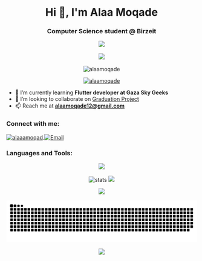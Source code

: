 <h1 align="center">Hi 👋, I'm Alaa Moqade</h1>
<h3 align="center">Computer Science student @ Birzeit</h3>

<p align="center">
  <img src="https://media.giphy.com/media/hvRJCLFzcasrR4ia7z/giphy.gif" width="80px">
</p>

<p align="center">
  <img src="https://readme-typing-svg.herokuapp.com?size=24&duration=4000&color=36BCF7&center=true&vCenter=true&width=600&lines=Software+Developer+%F0%9F%92%BB;Flutter+Developer+%F0%9F%9A%80;Always+Learning+New+Things+%F0%9F%8C%9F">
</p>

<p align="center"> 
  <img src="https://komarev.com/ghpvc/?username=alaamoqade&label=Profile%20views&color=blueviolet&style=for-the-badge" alt="alaamoqade" /> 
</p>

<p align="center"> 
  <a href="https://github.com/ryo-ma/github-profile-trophy">
    <img src="https://github-profile-trophy.vercel.app/?username=alaamoqade&theme=radical&no-frame=true&margin-w=15" alt="alaamoqade" />
  </a> 
</p>


- 🌱 I’m currently learning **Flutter developer at Gaza Sky Geeks**  
- 👯 I’m looking to collaborate on [Graduation Project](https://github.com/AlaaMoqade/Graduation_project.git)  
- 📫 Reach me at **alaamoqade12@gmail.com**


<h3 align="left">Connect with me:</h3>
<p align="left">
  <a href="https://www.linkedin.com/in/alaamoqade550149280/" target="blank">
    <img align="center" src="https://raw.githubusercontent.com/rahuldkjain/github-profile-readme-generator/master/src/images/icons/Social/linked-in-alt.svg" alt="alaaamoqad" height="30" width="40" />
  </a>
  <a 
</a>
<a href="mailto:alaamoqade12@gmail.com" target="_blank">
  <img align="center" src="https://cdn.jsdelivr.net/gh/simple-icons/simple-icons/icons/gmail.svg" alt="Email" height="35" width="35" />
</a>


</p>



<h3 align="left">Languages and Tools:</h3>
<p align="center"> 
  <img src="https://skillicons.dev/icons?i=flutter,dart,java,python,php,html,css,git,linux,mysql,figma,selenium" /> 
</p>



<p align="center">
  <img src="https://github-readme-stats.vercel.app/api?username=alaamoqade&show_icons=true&theme=tokyonight" alt="stats" height="180"/>
  <img src="https://github-readme-streak-stats.herokuapp.com?user=alaamoqade&theme=tokyonight&hide_border=false" height="180"/>
</p>

<p align="center">
  <img src="https://github-readme-stats.vercel.app/api/top-langs/?username=alaamoqade&layout=compact&theme=tokyonight" height="180"/>
</p>



<p align="center">
  <img src="https://github.com/Platane/snk/raw/output/github-contribution-grid-snake-dark.svg" alt="snake" />
</p>


<p align="center">
  <img src="https://media.giphy.com/media/26AHONQ79FdWZhAI0/giphy.gif" width="300px">
</p>
